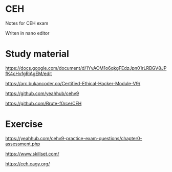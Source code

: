# CEH
Notes for CEH exam

Writen in nano editor

# Study material

https://docs.google.com/document/d/1YvAOM1o6qkgFEdzJpn01rLRBGV8JPfK4cHvfgRiAgEM/edit

https://arc.bukancoder.co/Certified-Ethical-Hacker-Module-V9/

https://github.com/yeahhub/cehv9

https://github.com/Brute-f0rce/CEH

# Exercise

https://yeahhub.com/cehv9-practice-exam-questions/chapter0-assessment.php

https://www.skillset.com/

https://ceh.cagy.org/
